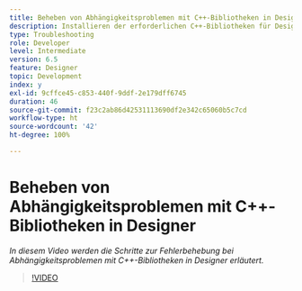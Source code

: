 ```yaml
---
title: Beheben von Abhängigkeitsproblemen mit C++-Bibliotheken in Designer
description: Installieren der erforderlichen C++-Bibliotheken für Designer
type: Troubleshooting
role: Developer
level: Intermediate
version: 6.5
feature: Designer
topic: Development
index: y
exl-id: 9cffce45-c853-440f-9ddf-2e179dff6745
duration: 46
source-git-commit: f23c2ab86d42531113690df2e342c65060b5c7cd
workflow-type: ht
source-wordcount: '42'
ht-degree: 100%

---
```


# Beheben von Abhängigkeitsproblemen mit C++-Bibliotheken in Designer

*In diesem Video werden die Schritte zur Fehlerbehebung bei Abhängigkeitsproblemen mit C++-Bibliotheken in Designer erläutert.*

>[!VIDEO](https://video.tv.adobe.com/v/335576?quality=12&learn=on)
